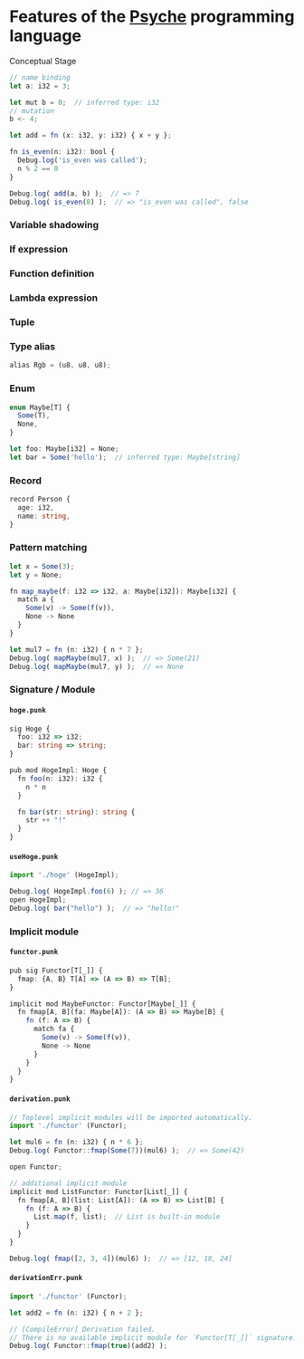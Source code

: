 # Features of the [Psyche](https://github.com/0918nobita/psyche) programming language

Conceptual Stage

```typescript
// name binding
let a: i32 = 3;

let mut b = 0;  // inferred type: i32
// mutation
b <- 4;

let add = fn (x: i32, y: i32) { x + y };

fn is_even(n: i32): bool {
  Debug.log('is_even was called');
  n % 2 == 0
}

Debug.log( add(a, b) );  // => 7
Debug.log( is_even(8) );  // => "is_even was called", false
```

### Variable shadowing

### If expression

### Function definition

### Lambda expression

### Tuple

### Type alias

```typescript
alias Rgb = (u8, u8, u8);
```

### Enum

```typescript
enum Maybe[T] {
  Some(T),
  None,
}

let foo: Maybe[i32] = None;
let bar = Some('hello');  // inferred type: Maybe[string]
```

### Record

```typescript
record Person {
  age: i32,
  name: string,
}
```

### Pattern matching

```typescript
let x = Some(3);
let y = None;

fn map_maybe(f: i32 => i32, a: Maybe[i32]): Maybe[i32] {
  match a {
    Some(v) -> Some(f(v)),
    None -> None
  }
}

let mul7 = fn (n: i32) { n * 7 };
Debug.log( mapMaybe(mul7, x) );  // => Some(21)
Debug.log( mapMaybe(mul7, y) );  // => None
```

### Signature / Module

#### `hoge.punk`

```typescript
sig Hoge {
  foo: i32 => i32;
  bar: string => string;
}

pub mod HogeImpl: Hoge {
  fn foo(n: i32): i32 {
    n * n
  }

  fn bar(str: string): string {
    str ++ "!"
  }
}
```

#### `useHoge.punk`

```typescript
import './hoge' (HogeImpl);

Debug.log( HogeImpl.foo(6) ); // => 36
open HogeImpl;
Debug.log( bar("hello") );  // => "hello!"
```

### Implicit module

#### `functor.punk`

```typescript
pub sig Functor[T[_]] {
  fmap: {A, B} T[A] => (A => B) => T[B];
}

implicit mod MaybeFunctor: Functor[Maybe[_]] {
  fn fmap[A, B](fa: Maybe[A]): (A => B) => Maybe[B] {
    fn (f: A => B) {
      match fa {
        Some(v) -> Some(f(v)),
        None -> None
      }
    }
  }
}
```

#### `derivation.punk`

```typescript
// Toplevel implicit modules will be imported automatically.
import './functor' (Functor);

let mul6 = fn (n: i32) { n * 6 };
Debug.log( Functor::fmap(Some(7))(mul6) );  // => Some(42)

open Functor;

// additional implicit module
implicit mod ListFunctor: Functor[List[_]] {
  fn fmap[A, B](list: List[A]): (A => B) => List[B] {
    fn (f: A => B) {
      List.map(f, list);  // List is built-in module
    }
  }
}

Debug.log( fmap([2, 3, 4])(mul6) );  // => [12, 18, 24]
```

#### `derivationErr.punk`

```typescript
import './functor' (Functor);

let add2 = fn (n: i32) { n + 2 };

// [CompileError] Derivation failed.
// There is no available implicit module for `Functor[T[_]]` signature.
Debug.log( Functor::fmap(true)(add2) );
```
